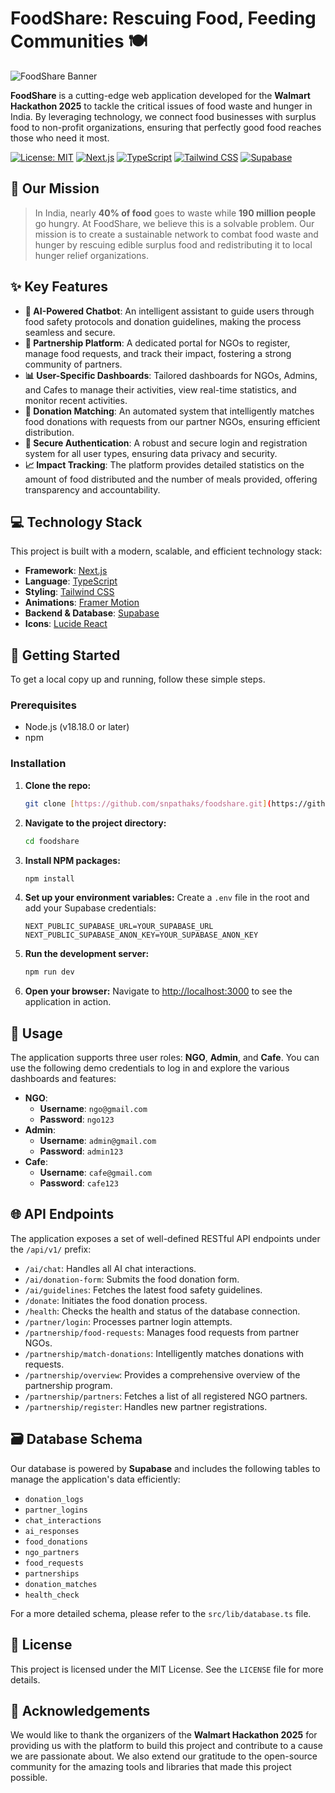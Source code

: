 # FoodShare: Rescuing Food, Feeding Communities 🍽️

![FoodShare Banner](snpathaks/foodshare/foodshare-f14f1878156e93d9d3c97023ab413bec2b225c8f/public/images/logo.png)

**FoodShare** is a cutting-edge web application developed for the **Walmart Hackathon 2025** to tackle the critical issues of food waste and hunger in India. By leveraging technology, we connect food businesses with surplus food to non-profit organizations, ensuring that perfectly good food reaches those who need it most.

[![License: MIT](https://img.shields.io/badge/License-MIT-yellow.svg)](https://opensource.org/licenses/MIT)
[![Next.js](https://img.shields.io/badge/Next.js-000000?style=for-the-badge&logo=next.js&logoColor=white)](https://nextjs.org/)
[![TypeScript](https://img.shields.io/badge/TypeScript-3178C6?style=for-the-badge&logo=typescript&logoColor=white)](https://www.typescriptlang.org/)
[![Tailwind CSS](https://img.shields.io/badge/Tailwind_CSS-38B2AC?style=for-the-badge&logo=tailwind-css&logoColor=white)](https://tailwindcss.com/)
[![Supabase](https://img.shields.io/badge/Supabase-3FCF8E?style=for-the-badge&logo=supabase&logoColor=white)](https://supabase.io/)

## 🌟 Our Mission

> In India, nearly **40% of food** goes to waste while **190 million people** go hungry. At FoodShare, we believe this is a solvable problem. Our mission is to create a sustainable network to combat food waste and hunger by rescuing edible surplus food and redistributing it to local hunger relief organizations.

## ✨ Key Features

-   **🤖 AI-Powered Chatbot**: An intelligent assistant to guide users through food safety protocols and donation guidelines, making the process seamless and secure.
-   **🤝 Partnership Platform**: A dedicated portal for NGOs to register, manage food requests, and track their impact, fostering a strong community of partners.
-   **📊 User-Specific Dashboards**: Tailored dashboards for NGOs, Admins, and Cafes to manage their activities, view real-time statistics, and monitor recent activities.
-   **🔄 Donation Matching**: An automated system that intelligently matches food donations with requests from our partner NGOs, ensuring efficient distribution.
-   **🔐 Secure Authentication**: A robust and secure login and registration system for all user types, ensuring data privacy and security.
-   **📈 Impact Tracking**: The platform provides detailed statistics on the amount of food distributed and the number of meals provided, offering transparency and accountability.

## 💻 Technology Stack

This project is built with a modern, scalable, and efficient technology stack:

-   **Framework**: [Next.js](https://nextjs.org/)
-   **Language**: [TypeScript](https://www.typescriptlang.org/)
-   **Styling**: [Tailwind CSS](https://tailwindcss.com/)
-   **Animations**: [Framer Motion](https://www.framer.com/motion/)
-   **Backend & Database**: [Supabase](https://supabase.io/)
-   **Icons**: [Lucide React](https://lucide.dev/)

## 🚀 Getting Started

To get a local copy up and running, follow these simple steps.

### Prerequisites

-   Node.js (v18.18.0 or later)
-   npm

### Installation

1.  **Clone the repo:**
    ```sh
    git clone [https://github.com/snpathaks/foodshare.git](https://github.com/snpathaks/foodshare.git)
    ```
2.  **Navigate to the project directory:**
    ```sh
    cd foodshare
    ```
3.  **Install NPM packages:**
    ```sh
    npm install
    ```
4.  **Set up your environment variables:**
    Create a `.env` file in the root and add your Supabase credentials:
    ```env
    NEXT_PUBLIC_SUPABASE_URL=YOUR_SUPABASE_URL
    NEXT_PUBLIC_SUPABASE_ANON_KEY=YOUR_SUPABASE_ANON_KEY
    ```
5.  **Run the development server:**
    ```sh
    npm run dev
    ```
6.  **Open your browser:**
    Navigate to [http://localhost:3000](http://localhost:3000) to see the application in action.

## 🔑 Usage

The application supports three user roles: **NGO**, **Admin**, and **Cafe**. You can use the following demo credentials to log in and explore the various dashboards and features:

-   **NGO**:
    -   **Username**: `ngo@gmail.com`
    -   **Password**: `ngo123`
-   **Admin**:
    -   **Username**: `admin@gmail.com`
    -   **Password**: `admin123`
-   **Cafe**:
    -   **Username**: `cafe@gmail.com`
    -   **Password**: `cafe123`

## 🌐 API Endpoints

The application exposes a set of well-defined RESTful API endpoints under the `/api/v1/` prefix:

-   `/ai/chat`: Handles all AI chat interactions.
-   `/ai/donation-form`: Submits the food donation form.
-   `/ai/guidelines`: Fetches the latest food safety guidelines.
-   `/donate`: Initiates the food donation process.
-   `/health`: Checks the health and status of the database connection.
-   `/partner/login`: Processes partner login attempts.
-   `/partnership/food-requests`: Manages food requests from partner NGOs.
-   `/partnership/match-donations`: Intelligently matches donations with requests.
-   `/partnership/overview`: Provides a comprehensive overview of the partnership program.
-   `/partnership/partners`: Fetches a list of all registered NGO partners.
-   `/partnership/register`: Handles new partner registrations.

## 🗃️ Database Schema

Our database is powered by **Supabase** and includes the following tables to manage the application's data efficiently:

-   `donation_logs`
-   `partner_logins`
-   `chat_interactions`
-   `ai_responses`
-   `food_donations`
-   `ngo_partners`
-   `food_requests`
-   `partnerships`
-   `donation_matches`
-   `health_check`

For a more detailed schema, please refer to the `src/lib/database.ts` file.

## 📄 License

This project is licensed under the MIT License. See the `LICENSE` file for more details.

## 🙏 Acknowledgements

We would like to thank the organizers of the **Walmart Hackathon 2025** for providing us with the platform to build this project and contribute to a cause we are passionate about. We also extend our gratitude to the open-source community for the amazing tools and libraries that made this project possible.
